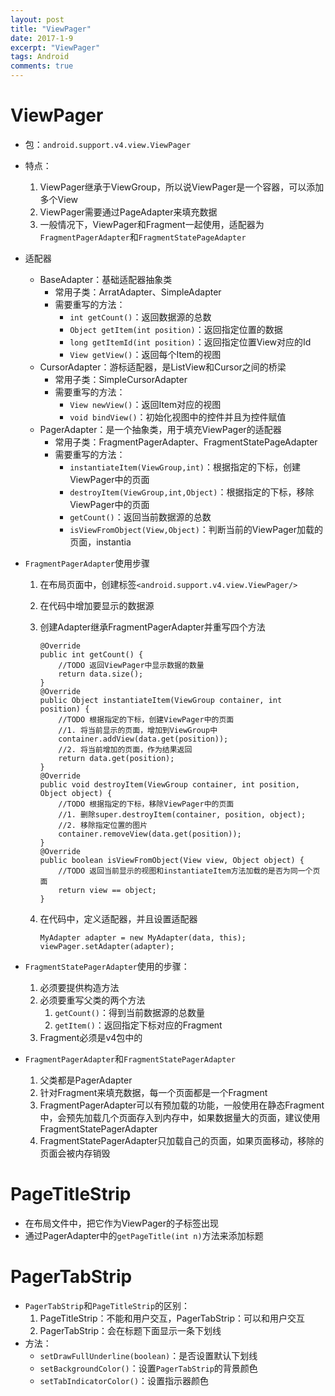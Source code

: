 ```yaml
---
layout: post
title: "ViewPager"
date: 2017-1-9
excerpt: "ViewPager"
tags: Android
comments: true
---
```


# ViewPager
- 包：``android.support.v4.view.ViewPager``
- 特点：
    1. ViewPager继承于ViewGroup，所以说ViewPager是一个容器，可以添加多个View
    2. ViewPager需要通过PageAdapter来填充数据
    3. 一般情况下，ViewPager和Fragment一起使用，适配器为``FragmentPagerAdapter``和``FragmentStatePageAdapter``
- 适配器
    - BaseAdapter：基础适配器抽象类
        - 常用子类：ArratAdapter、SimpleAdapter
        - 需要重写的方法：
            - ``int getCount()``：返回数据源的总数
            - ``Object getItem(int position)``：返回指定位置的数据
            - ``long getItemId(int position)``：返回指定位置View对应的Id
            - ``View getView()``：返回每个Item的视图
    - CursorAdapter：游标适配器，是ListView和Cursor之间的桥梁
        - 常用子类：SimpleCursorAdapter
        - 需要重写的方法：
            - ``View newView()``：返回Item对应的视图
            - ``void bindView()``：初始化视图中的控件并且为控件赋值
    - PagerAdapter：是一个抽象类，用于填充ViewPager的适配器
        - 常用子类：FragmentPagerAdapter、FragmentStatePageAdapter
        - 需要重写的方法：
            - ``instantiateItem(ViewGroup,int)``：根据指定的下标，创建ViewPager中的页面
            - ``destroyItem(ViewGroup,int,Object)``：根据指定的下标，移除ViewPager中的页面
            - ``getCount()``：返回当前数据源的总数
            - ``isViewFromObject(View,Object)``：判断当前的ViewPager加载的页面，instantia
- ``FragmentPagerAdapter``使用步骤
	1. 在布局页面中，创建标签``<android.support.v4.view.ViewPager/>``
	2. 在代码中增加要显示的数据源
	3. 创建Adapter继承FragmentPagerAdapter并重写四个方法

        ```
        @Override
        public int getCount() {
            //TODO 返回ViewPager中显示数据的数量
            return data.size();
        }
        @Override
        public Object instantiateItem(ViewGroup container, int position) {
            //TODO 根据指定的下标，创建ViewPager中的页面
            //1. 将当前显示的页面，增加到ViewGroup中
            container.addView(data.get(position));
            //2. 将当前增加的页面，作为结果返回
            return data.get(position);
        }
        @Override
        public void destroyItem(ViewGroup container, int position, Object object) {
            //TODO 根据指定的下标，移除ViewPager中的页面
            //1. 删除super.destroyItem(container, position, object);
            //2. 移除指定位置的图片
            container.removeView(data.get(position));
        }
        @Override
        public boolean isViewFromObject(View view, Object object) {
            //TODO 返回当前显示的视图和instantiateItem方法加载的是否为同一个页面
            return view == object;
        }
        ```
        
    4. 在代码中，定义适配器，并且设置适配器

        ```
        MyAdapter adapter = new MyAdapter(data, this);
        viewPager.setAdapter(adapter);
        ```
        
- ``FragmentStatePagerAdapter``使用的步骤：
	1. 必须要提供构造方法
	2. 必须要重写父类的两个方法
		1. ``getCount()``：得到当前数据源的总数量
		2. ``getItem()``：返回指定下标对应的Fragment
	3. Fragment必须是v4包中的

- ``FragmentPagerAdapter``和``FragmentStatePagerAdapter``
	1. 父类都是PagerAdapter
	2. 针对Fragment来填充数据，每一个页面都是一个Fragment
	3. FragmentPagerAdapter可以有预加载的功能，一般使用在静态Fragment中，会预先加载几个页面存入到内存中，如果数据量大的页面，建议使用FragmentStatePagerAdapter
	4. FragmentStatePagerAdapter只加载自己的页面，如果页面移动，移除的页面会被内存销毁

# PageTitleStrip
- 在布局文件中，把它作为ViewPager的子标签出现
- 通过PagerAdapter中的``getPageTitle(int n)``方法来添加标题

# PagerTabStrip
- ``PagerTabStrip``和``PageTitleStrip``的区别：
	1. PageTitleStrip：不能和用户交互，PagerTabStrip：可以和用户交互
	2. PagerTabStrip：会在标题下面显示一条下划线
- 方法：
	- ``setDrawFullUnderline(boolean)``：是否设置默认下划线
	- ``setBackgroundColor()``：设置``PagerTabStrip``的背景颜色
	- ``setTabIndicatorColor()``：设置指示器颜色

